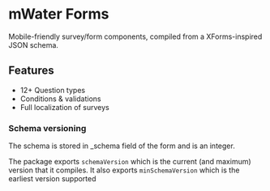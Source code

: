 # mWater Forms

Mobile-friendly survey/form components, compiled from a XForms-inspired JSON schema.

## Features

* 12+ Question types
* Conditions & validations
* Full localization of surveys

### Schema versioning

The schema is stored in _schema field of the form and is an integer. 

The package exports `schemaVersion` which is the current (and maximum) version that it compiles.
It also exports `minSchemaVersion` which is the earliest version supported